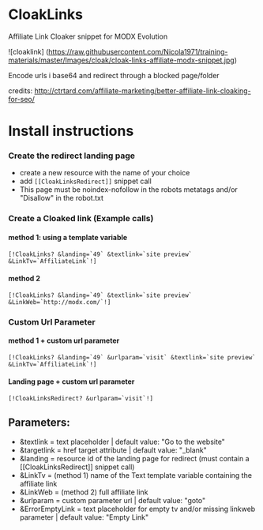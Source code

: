 CloakLinks
==========

Affiliate Link Cloaker snippet for MODX Evolution 

![cloaklink] (https://raw.githubusercontent.com/Nicola1971/training-materials/master/Images/cloak/cloak-links-affiliate-modx-snippet.jpg)

Encode urls i base64 and redirect through a blocked page/folder

credits: http://ctrtard.com/affiliate-marketing/better-affiliate-link-cloaking-for-seo/   
 
# Install instructions

### Create the redirect landing page
* create a new resource with the name of your choice
* add ```[[CloakLinksRedirect]]``` snippet call
* This page must be noindex-nofollow in the robots metatags and/or "Disallow" in the robot.txt 

### Create a Cloaked link (Example calls)
#### method 1: using a template variable 
```[!CloakLinks? &landing=`49` &textlink=`site preview` &LinkTv=`AffiliateLink`!]```

#### method 2 
```[!CloakLinks? &landing=`49` &textlink=`site preview` &LinkWeb=`http://modx.com/`!]```

### Custom Url Parameter
#### method 1 + custom url parameter 
```[!CloakLinks? &landing=`49` &urlparam=`visit` &textlink=`site preview` &LinkTv=`AffiliateLink`!]```
#### Landing page + custom url parameter 
```[!CloakLinksRedirect? &urlparam=`visit`!]```

 
## Parameters:
* &textlink = text placeholder | default value: "Go to the website"
* &targetlink = href target attribute | default value: "_blank"
* &landing = resource id of the landing page for redirect (must contain a [[CloakLinksRedirect]] snippet call)
* &LinkTv = (method 1) name of the Text template variable containing the affiliate link
* &LinkWeb = (method 2) full affiliate link
* &urlparam = custom parameter url | default value: "goto"
* &ErrorEmptyLink = text placeholder for empty tv and/or missing linkweb parameter | default value: "Empty Link"



